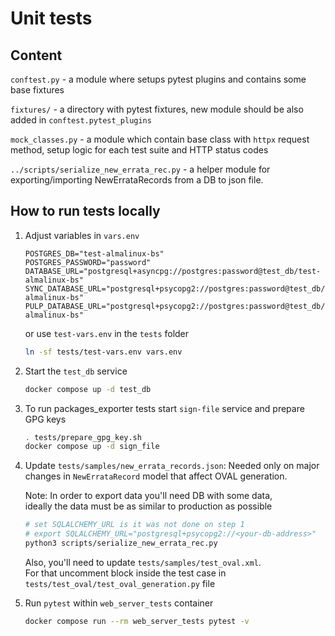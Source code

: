 # Unit tests
## Content
`conftest.py` - a module where setups pytest plugins and contains some base fixtures

`fixtures/` - a directory with pytest fixtures, new module should be also added in `conftest.pytest_plugins`

`mock_classes.py` - a module which contain base class with `httpx` request method, setup logic for each test suite and HTTP status codes

`../scripts/serialize_new_errata_rec.py` - a helper module for exporting/importing NewErrataRecords from a DB to json file.

## How to run tests locally
1. Adjust variables in `vars.env`
    ```
    POSTGRES_DB="test-almalinux-bs"
    POSTGRES_PASSWORD="password"
    DATABASE_URL="postgresql+asyncpg://postgres:password@test_db/test-almalinux-bs"
    SYNC_DATABASE_URL="postgresql+psycopg2://postgres:password@test_db/test-almalinux-bs"
    PULP_DATABASE_URL="postgresql+psycopg2://postgres:password@test_db/test-almalinux-bs"
    ```
   or use `test-vars.env` in the `tests` folder
   ```bash
   ln -sf tests/test-vars.env vars.env
   ```
2. Start the `test_db` service
    ```bash
    docker compose up -d test_db
    ```

3. To run packages_exporter tests start `sign-file` service and prepare GPG keys
    ```bash
    . tests/prepare_gpg_key.sh
    docker compose up -d sign_file
    ```

4. Update `tests/samples/new_errata_records.json`:
    Needed only on major changes in `NewErrataRecord` model that affect OVAL generation.

    Note: In order to export data you'll need DB with some data,\
    ideally the data must be as similar to production as possible
    ```bash
    # set SQLALCHEMY_URL is it was not done on step 1
    # export SQLALCHEMY_URL="postgresql+psycopg2://<your-db-address>"
    python3 scripts/serialize_new_errata_rec.py
    ```
    Also, you'll need to update `tests/samples/test_oval.xml`.\
    For that uncomment block inside the test case in `tests/test_oval/test_oval_generation.py` file

5. Run `pytest` within `web_server_tests` container
    ```bash
    docker compose run --rm web_server_tests pytest -v
    ```

